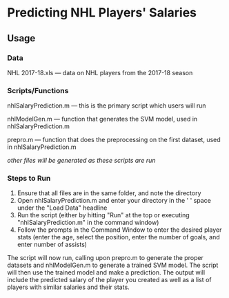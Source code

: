 # Predicting NHL Players' Salaries
## Usage

### Data
NHL 2017-18.xls — data on NHL players from the 2017-18 season

### Scripts/Functions
nhlSalaryPrediction.m — this is the primary script which users will run

nhlModelGen.m — function that generates the SVM model, used in nhlSalaryPrediction.m

prepro.m — function that does the preprocessing on the first dataset, used in nhlSalaryPrediction.m

*other files will be generated as these scripts are run*

### Steps to Run

1. Ensure that all files are in the same folder, and note the directory
2. Open nhlSalaryPrediction.m and enter your directory in the ' ' space under the "Load Data" headline
3. Run the script (either by hitting "Run" at the top or executing "nhlSalaryPrediction.m" in the command window)
4. Follow the prompts in the Command Window to enter the desired player stats (enter the age, select the position, enter the number of goals, and enter number of assists)

The script will now run, calling upon prepro.m to generate the proper datasets and nhlModelGen.m to generate a trained SVM model. The script will then use the trained model and make a prediction. The output will include the predicted salary of the player you created as well as a list of players with similar salaries and their stats.


